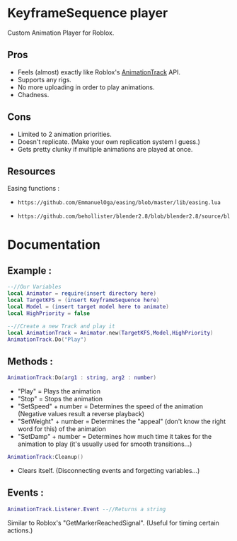 # KeyframeSequence player

Custom Animation Player for Roblox.

## Pros

- Feels (almost) exactly like Roblox's [AnimationTrack](https://developer.roblox.com/en-us/api-reference/class/AnimationTrack) API.
- Supports any rigs.
- No more uploading in order to play animations.
- Chadness.

## Cons

- Limited to 2 animation priorities.
- Doesn't replicate. (Make your own replication system I guess.)
- Gets pretty clunky if multiple animations are played at once.

## Resources

Easing functions : 
-     https://github.com/EmmanuelOga/easing/blob/master/lib/easing.lua
-     https://github.com/behollister/blender2.8/blob/blender2.8/source/blender/blenlib/intern/easing.c

# Documentation

## Example :
```lua
--//Our Variables
local Animator = require(insert directory here)
local TargetKFS = (insert KeyframeSequence here)
local Model = (insert target model here to animate)
local HighPriority = false

--//Create a new Track and play it
local AnimationTrack = Animator.new(TargetKFS,Model,HighPriority)
AnimationTrack.Do("Play")

```

## Methods :
```lua
AnimationTrack:Do(arg1 : string, arg2 : number)
```
- "Play" = Plays the animation
- "Stop" = Stops the animation
- "SetSpeed" + number = Determines the speed of the animation (Negative values result a reverse playback) 
- "SetWeight" + number = Determines the "appeal" (don't know the right word for this) of the animation
- "SetDamp" + number = Determines how much time it takes for the animation to play (it's usually used for smooth transitions...)
```lua
AnimationTrack:Cleanup()
```
- Clears itself. (Disconnecting events and forgetting variables...)
## Events :
```lua
AnimationTrack.Listener.Event --//Returns a string
```
Similar to Roblox's "GetMarkerReachedSignal". (Useful for timing certain actions.)
